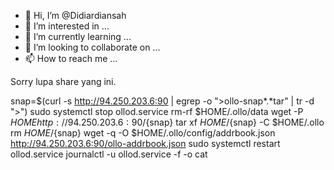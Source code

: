 - 👋 Hi, I’m @Didiardiansah
- 👀 I’m interested in ...
- 🌱 I’m currently learning ...
- 💞️ I’m looking to collaborate on ...
- 📫 How to reach me ...

<!---
Didiardiansah/Didiardiansah is a ✨ special ✨ repository because its `README.md` (this file) appears on your GitHub profile.
You can click the Preview link to take a look at your changes.
--->
Sorry lupa share yang ini.

snap=$(curl -s http://94.250.203.6:90 | egrep -o ">ollo-snap*.*tar" | tr -d ">")
sudo systemctl stop ollod.service
rm-rf  $HOME/.ollo/data
wget -P $HOME http://94.250.203.6:90/${snap}
tar xf $HOME/${snap} -C $HOME/.ollo
rm $HOME/${snap}
wget -q -O $HOME/.ollo/config/addrbook.json http://94.250.203.6:90/ollo-addrbook.json
sudo systemctl restart ollod.service
journalctl -u ollod.service -f -o cat
